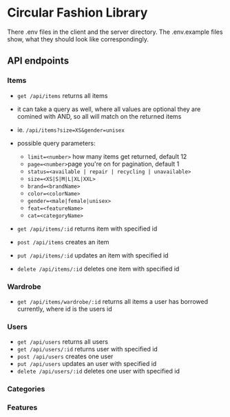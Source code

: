 # Circular Fashion Library

There .env files in the client and the server directory. The .env.example files show, what they should look like correspondingly.

## API endpoints

### Items

- `get /api/items` returns all items
- it can take a query as well, where all values are optional they are comined with AND, so all will match on the returned items
- ie. `/api/items?size=XS&gender=unisex`
- possible query parameters:

  - `limit=<number>` how many items get returned, default 12
  - `page=<number>`page you're on for pagination, default 1
  - `status=<available | repair | recycling | unavailable>`
  - `size=<XS|S|M|L|XL|XXL>`
  - `brand=<brandName>`
  - `color=<colorName>`
  - `gender=<male|female|unisex>`
  - `feat=<featureName>`
  - `cat=<categoryName>`

- `get /api/items/:id` returns item with specified id
- `post /api/items` creates an item
- `put /api/items/:id` updates an item with specified id
- `delete /api/items/:id` deletes one item with specified id

### Wardrobe

- `get /api/items/wardrobe/:id` returns all items a user has borrowed currently, where id is the users id

### Users

- `get /api/users` returns all users
- `get /api/users/:id` returns user with specified id
- `post /api/users` creates one user
- `put /api/users` updates an user with specified id
- `delete /api/users/:id` deletes one user with specified id

### Categories

### Features
